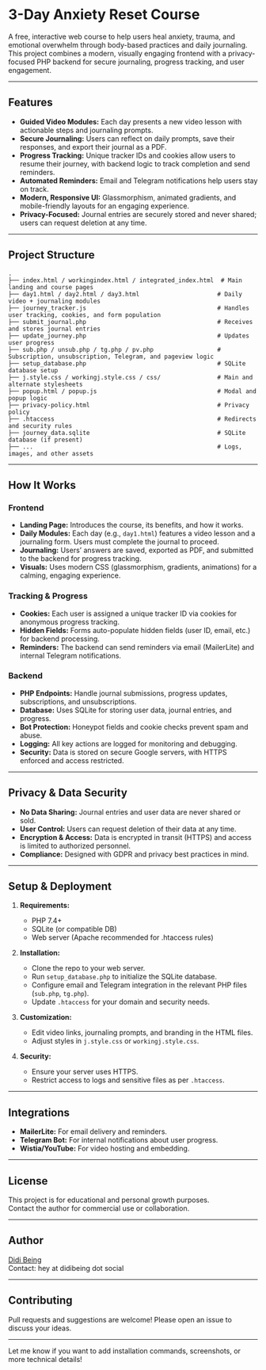 # 3-Day Anxiety Reset Course

A free, interactive web course to help users heal anxiety, trauma, and emotional overwhelm through body-based practices and daily journaling. This project combines a modern, visually engaging frontend with a privacy-focused PHP backend for secure journaling, progress tracking, and user engagement.

---

## Features

- **Guided Video Modules:** Each day presents a new video lesson with actionable steps and journaling prompts.
- **Secure Journaling:** Users can reflect on daily prompts, save their responses, and export their journal as a PDF.
- **Progress Tracking:** Unique tracker IDs and cookies allow users to resume their journey, with backend logic to track completion and send reminders.
- **Automated Reminders:** Email and Telegram notifications help users stay on track.
- **Modern, Responsive UI:** Glassmorphism, animated gradients, and mobile-friendly layouts for an engaging experience.
- **Privacy-Focused:** Journal entries are securely stored and never shared; users can request deletion at any time.

---

## Project Structure

```
.
├── index.html / workingindex.html / integrated_index.html  # Main landing and course pages
├── day1.html / day2.html / day3.html                      # Daily video + journaling modules
├── journey_tracker.js                                     # Handles user tracking, cookies, and form population
├── submit_journal.php                                     # Receives and stores journal entries
├── update_journey.php                                     # Updates user progress
├── sub.php / unsub.php / tg.php / pv.php                  # Subscription, unsubscription, Telegram, and pageview logic
├── setup_database.php                                     # SQLite database setup
├── j.style.css / workingj.style.css / css/                # Main and alternate stylesheets
├── popup.html / popup.js                                  # Modal and popup logic
├── privacy-policy.html                                    # Privacy policy
├── .htaccess                                              # Redirects and security rules
├── journey_data.sqlite                                    # SQLite database (if present)
├── ...                                                    # Logs, images, and other assets
```

---

## How It Works

### Frontend

- **Landing Page:** Introduces the course, its benefits, and how it works.
- **Daily Modules:** Each day (e.g., `day1.html`) features a video lesson and a journaling form. Users must complete the journal to proceed.
- **Journaling:** Users’ answers are saved, exported as PDF, and submitted to the backend for progress tracking.
- **Visuals:** Uses modern CSS (glassmorphism, gradients, animations) for a calming, engaging experience.

### Tracking & Progress

- **Cookies:** Each user is assigned a unique tracker ID via cookies for anonymous progress tracking.
- **Hidden Fields:** Forms auto-populate hidden fields (user ID, email, etc.) for backend processing.
- **Reminders:** The backend can send reminders via email (MailerLite) and internal Telegram notifications.

### Backend

- **PHP Endpoints:** Handle journal submissions, progress updates, subscriptions, and unsubscriptions.
- **Database:** Uses SQLite for storing user data, journal entries, and progress.
- **Bot Protection:** Honeypot fields and cookie checks prevent spam and abuse.
- **Logging:** All key actions are logged for monitoring and debugging.
- **Security:** Data is stored on secure Google servers, with HTTPS enforced and access restricted.

---

## Privacy & Data Security

- **No Data Sharing:** Journal entries and user data are never shared or sold.
- **User Control:** Users can request deletion of their data at any time.
- **Encryption & Access:** Data is encrypted in transit (HTTPS) and access is limited to authorized personnel.
- **Compliance:** Designed with GDPR and privacy best practices in mind.

---

## Setup & Deployment

1. **Requirements:**  
   - PHP 7.4+  
   - SQLite (or compatible DB)  
   - Web server (Apache recommended for .htaccess rules)

2. **Installation:**  
   - Clone the repo to your web server.
   - Run `setup_database.php` to initialize the SQLite database.
   - Configure email and Telegram integration in the relevant PHP files (`sub.php`, `tg.php`).
   - Update `.htaccess` for your domain and security needs.

3. **Customization:**  
   - Edit video links, journaling prompts, and branding in the HTML files.
   - Adjust styles in `j.style.css` or `workingj.style.css`.

4. **Security:**  
   - Ensure your server uses HTTPS.
   - Restrict access to logs and sensitive files as per `.htaccess`.

---

## Integrations

- **MailerLite:** For email delivery and reminders.
- **Telegram Bot:** For internal notifications about user progress.
- **Wistia/YouTube:** For video hosting and embedding.

---

## License

This project is for educational and personal growth purposes.  
Contact the author for commercial use or collaboration.

---

## Author

[Didi Being](https://didibeing.social/)  
Contact: hey at didibeing dot social

---

## Contributing

Pull requests and suggestions are welcome! Please open an issue to discuss your ideas.

---

Let me know if you want to add installation commands, screenshots, or more technical details!
